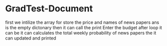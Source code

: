 # GradTest-Document
 first we intilize the array for store the price and names of news papers
 ans is the empty dictonary
 then it can call the print Enter the budget
 after loop it can be it can calculates the total weekly probability of news papers
 the it can updated and printed
 
